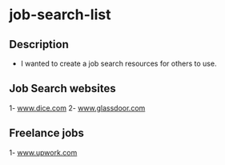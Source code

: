 # job-search-list
## Description
 - I wanted to create a job search resources for others to use.
 
## Job Search websites
 1- www.dice.com
 2- www.glassdoor.com


## Freelance jobs
1- www.upwork.com
